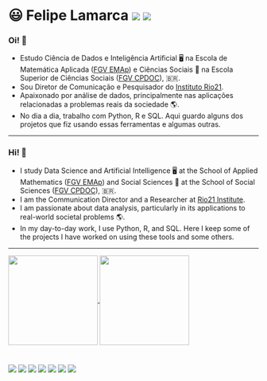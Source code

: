 # 😃 Felipe Lamarca <a href = "mailto:felipe.lamarca@hotmail.com" target="_blank"><img src="https://img.shields.io/badge/Microsoft_Outlook-0078D4?style=for-the-badge&logo=microsoft-outlook&logoColor=white" target="_blank"></a> <a href="https://www.linkedin.com/in/felipe-lamarca-893a541a1/" target="_blank"><img src="https://img.shields.io/badge/-LinkedIn-%230077B5?style=for-the-badge&logo=linkedin&logoColor=white" target="_blank"></a>



### Oi! :wave:

- Estudo Ciência de Dados e Inteligência Artificial 🖥️ na Escola de Matemática Aplicada ([FGV EMAp](https://emap.fgv.br/)) e Ciências Sociais 🦉 na Escola Superior de Ciências Sociais ([FGV CPDOC](https://cpdoc.fgv.br/)), :brazil:.
- Sou Diretor de Comunicação e Pesquisador do [Instituto Rio21](https://rio21.org/). 
- Apaixonado por análise de dados, principalmente nas aplicações relacionadas a problemas reais da sociedade :earth_americas:.
- No dia a dia, trabalho com Python, R e SQL. Aqui guardo alguns dos projetos que fiz usando essas ferramentas e algumas outras.

---

### Hi! 👋

- I study Data Science and Artificial Intelligence 🖥️ at the School of Applied Mathematics ([FGV EMAp](https://emap.fgv.br/)) and Social Sciences 🦉 at the School of Social Sciences ([FGV CPDOC](https://cpdoc.fgv.br/)), :brazil:.
- I am the Communication Director and a Researcher at [Rio21 Institute](https://rio21.org/).
- I am passionate about data analysis, particularly in its applications to real-world societal problems :earth_americas:.
- In my day-to-day work, I use Python, R, and SQL. Here I keep some of the projects I have worked on using these tools and some others.

---

<div>
  <a href="https://github.com/felipelmc">
  <img align="center" height="180em" src="https://github-readme-stats.vercel.app/api?username=felipelmc&show_icons=true&theme=github_dark&include_all_commits=true&count_private=true"/>
    <img align="center" height="180em" src="https://github-readme-stats.vercel.app/api/top-langs/?username=felipelmc&langs_count=8&hide=html,scss,css&theme=github_dark&hide_progress=true"/>
    </div>
 
 
 #
  
<div>
  <a target="_blank"><img src="https://img.shields.io/badge/Python-3776AB?style=for-the-badge&logo=python&logoColor=white" target="_blank"></a>
  <a target="_blank"><img src="https://img.shields.io/badge/R-276DC3?style=for-the-badge&logo=r&logoColor=white" target="_blank"></a>
  <a target="_blank"><img src="https://img.shields.io/badge/PostgreSQL-316192?style=for-the-badge&logo=postgresql&logoColor=white target="_blank"></a>
  <a target="_blank"><img src="https://img.shields.io/badge/MySQL-00000F?style=for-the-badge&logo=mysql&logoColor=white" target="_blank"></a>
  <a target="_blank"><img src="https://img.shields.io/badge/MongoDB-4EA94B?style=for-the-badge&logo=mongodb&logoColor=white" target="_blank"></a>
  <a target="_blank"><img src="https://img.shields.io/badge/Git-E34F26?style=for-the-badge&logo=git&logoColor=white" target="_blank"></a>
  <a target="_blank"><img src="https://img.shields.io/badge/Linux-E34F26?style=for-the-badge&logo=linux&logoColor=black" target="_blank"></a>
</div>

